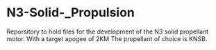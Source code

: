 # N3-Solid-_Propulsion
Reporsitory to hold files for the development of the N3 solid propellant motor.
With a target apogee of 2KM
The propellant of choice is KNSB.
